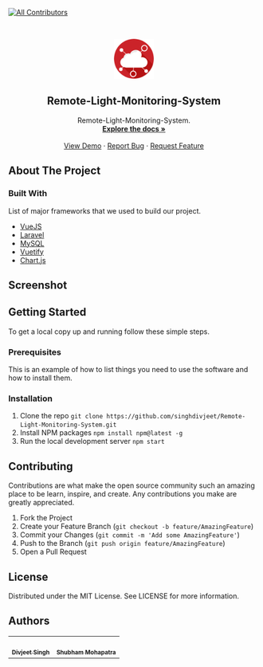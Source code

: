 
<!-- ALL-CONTRIBUTORS-BADGE:START - Do not remove or modify this section -->
[![All Contributors](https://img.shields.io/badge/all_contributors-2-green.svg?style=flat-square)](#contributors-)
<!-- ALL-CONTRIBUTORS-BADGE:END -->

<!-- PROJECT LOGO -->
<br />
<p align="center">
  <a href="https://github.com/singhdivjeet/Remote-Light-Monitoring-System">
    <img src="public/favicon.ico" alt="Logo" width="80" height="80">
  </a>

  <h2 align="center">Remote-Light-Monitoring-System</h2>

  <p align="center">
   Remote-Light-Monitoring-System.
    <br />
    <a href="https://github.com/singhdivjeet/Remote-Light-Monitoring-System"><strong>Explore the docs »</strong></a>
    <br />
    <br />
    <a href="https://github.com/singhdivjeet/Remote-Light-Monitoring-System">View Demo</a>
    ·
    <a href="https://github.com/singhdivjeet/Remote-Light-Monitoring-System/issues">Report Bug</a>
    ·
    <a href="https://github.com/singhdivjeet/Remote-Light-Monitoring-System/issues">Request Feature</a>
  </p>
</p>
<!-- ABOUT THE PROJECT -->

## About The Project



### Built With

List of major frameworks that we used to build our project. 
* [VueJS](https://vuejs.org/)
* [Laravel](https://laravel.com/)
* [MySQL](https://www.mysql.com/)
* [Vuetify](https://vuetifyjs.com/en/)
* [Chart.js](https://www.chartjs.org/)

## Screenshot


## Getting Started
To get a local copy up and running follow these simple steps.

### Prerequisites
This is an example of how to list things you need to use the software and how to install them.


### Installation
1. Clone the repo
`git clone https://github.com/singhdivjeet/Remote-Light-Monitoring-System.git`
2. Install NPM packages
`npm install npm@latest -g`
4. Run the local development server
`npm start`

## Contributing
Contributions are what make the open source community such an amazing place to be learn, inspire, and create. Any contributions you make are greatly appreciated.

1. Fork the Project
2. Create your Feature Branch (`git checkout -b feature/AmazingFeature`)
3. Commit your Changes (`git commit -m 'Add some AmazingFeature'`)
4. Push to the Branch (`git push origin feature/AmazingFeature`)
5. Open a Pull Request

## License
Distributed under the MIT License. See LICENSE for more information.

## Authors
<table>
  <tr>
    <td align="center"><a href="https://www.linkedin.com/in/divjeet-singh/"><img src="https://avatars.githubusercontent.com/u/29839416?v=4" width="100px;" alt=""/><br /><sub><b>Divjeet Singh</b></sub></a></td>
    <td align="center"><a href="https://www.linkedin.com/in/shubhammohapatra/"><img src="https://avatars.githubusercontent.com/u/84135718?v=4" width="100px;" alt=""/><br /><sub><b>Shubham Mohapatra</b></sub></a></td>
  </tr>
</table>
